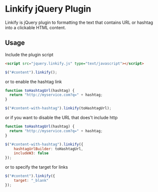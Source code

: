 # Linkify jQuery Plugin

Linkify is jQuery plugin to formatting the text that contains URL or hashtag into a clickable HTML content.

## Usage

Include the plugin script

``` html
<script src="jquery.linkify.js" type="text/javascript"></script>
```

``` js
$("#content").linkify();
```
  
or to enable the hashtag link

``` js
function toHashtagUrl(hashtag) {
  return "http://myservice.com?q=" + hashtag;
}

$("#content-with-hashtag").linkify(toHashtagUrl);
```

or if you want to disable the URL that does't include http

``` js
function toHashtagUrl(hashtag) {
  return "http://myservice.com?q=" + hashtag;
}

$("#content-with-hashtag").linkify({
	hashtagUrlBuilder: toHashtagUrl, 
	includeW3: false
});
```

or to specify the target for links

``` js
$("#content").linkify({
	target: "_blank"
});
```